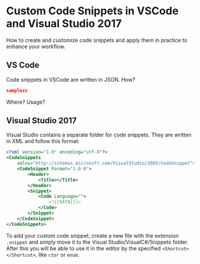 # Custom Code Snippets in VSCode and Visual Studio 2017
How to create and customize code snippets and apply them in practice to enhance your workflow.

## VS Code
Code snippets in VSCode are written in JSON.
How?
```json
samplezz
```
Where?
Usage?

## Visual Studio 2017
Visual Studio contains a separate folder for code snippets. They are written in XML and follow this format: 
```xml
<?xml version="1.0" encoding="utf-8"?>  
<CodeSnippets  
    xmlns="http://schemas.microsoft.com/VisualStudio/2005/CodeSnippet">  
    <CodeSnippet Format="1.0.0">  
        <Header>  
            <Title></Title>  
        </Header>  
        <Snippet>  
            <Code Language="">  
                <![CDATA[]]>  
            </Code>  
        </Snippet>  
    </CodeSnippet>  
</CodeSnippets>  
```

To add your custom code snippet, create a new file with the extension `.snippet` and simply move it to the Visual Studio/VisualC#/Snippets folder. After this you will be able to use it in the editor by the specified `<Shortcut></Shortcut>`, like `ctor` or `enum`.
